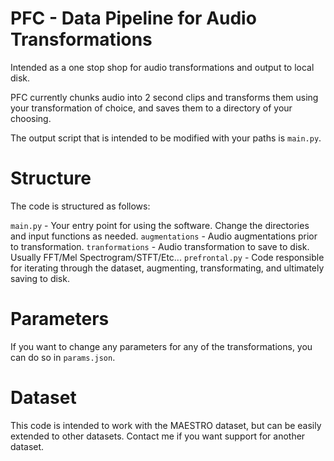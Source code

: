 # PFC - Data Pipeline for Audio Transformations

Intended as a one stop shop for audio transformations and output to local disk.

PFC currently chunks audio into 2 second clips and transforms them using your transformation of choice, and saves them to a directory of your choosing.

The output script that is intended to be modified with your paths is `main.py`.

# Structure
The code is structured as follows:

`main.py` - Your entry point for using the software.  Change the directories and input functions as needed.
`augmentations` - Audio augmentations prior to transformation.
`tranformations` - Audio transformation to save to disk.  Usually FFT/Mel Spectrogram/STFT/Etc...
`prefrontal.py` - Code responsible for iterating through the dataset, augmenting, transformating, and ultimately saving to disk.

# Parameters
If you want to change any parameters for any of the transformations, you can do so in `params.json`.

# Dataset
This code is intended to work with the MAESTRO dataset, but can be easily extended to other datasets.  Contact me if you want support for another dataset.
